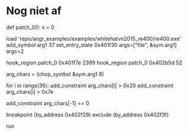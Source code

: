 # Nog niet af


def patch_0():
    x = 0

load 'repo/angr_examples/examples/whitehatvn2015_re400/re400.exe'
add_symbol arg1 37
set_entry_state 0x401f30 args=["file", &sym.arg1] argc=2

hook_region patch_0 0x401f7e 2399
hook_region patch_0 0x402b5d 52


arg_chars = (chop_symbol &sym.arg1 8)

for i in range(36):
    add_constraint arg_chars[i] > 0x20
    add_constraint arg_chars[i] > 0x7e

add_constraint arg_chars[-1] == 0



breakpoint (by_address 0x402f29)
exclude (by_address 0x402f3f)

run

